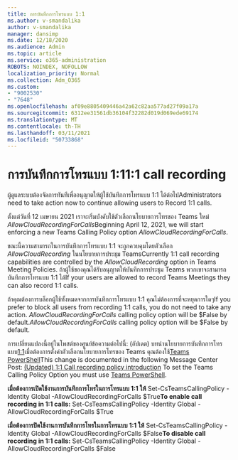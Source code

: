 ```yaml
---
title: การบันทึกการโทรแบบ 1:1
ms.author: v-smandalika
author: v-smandalika
manager: dansimp
ms.date: 12/18/2020
ms.audience: Admin
ms.topic: article
ms.service: o365-administration
ROBOTS: NOINDEX, NOFOLLOW
localization_priority: Normal
ms.collection: Adm_O365
ms.custom:
- "9002530"
- "7648"
ms.openlocfilehash: af09e8805409446a42a62c82aa577ad27f09a17a
ms.sourcegitcommit: 6312ee31561db36104f32282d019d069ede69174
ms.translationtype: MT
ms.contentlocale: th-TH
ms.lasthandoff: 03/11/2021
ms.locfileid: "50733868"
---
```

# <a name="11-call-recording"></a><span data-ttu-id="27bf5-102">การบันทึกการโทรแบบ 1:1</span><span class="sxs-lookup"><span data-stu-id="27bf5-102">1:1 call recording</span></span>

<span data-ttu-id="27bf5-103">ผู้ดูแลระบบต้องจัดการทันทีเพื่ออนุญาตให้ผู้ใช้บันทึกการโทรแบบ 1:1 ได้ต่อไป</span><span class="sxs-lookup"><span data-stu-id="27bf5-103">Administrators need to take action now to continue allowing users to Record 1:1 calls.</span></span>
 
<span data-ttu-id="27bf5-104">ตั้งแต่วันที่ 12 เมษายน 2021 เราจะเริ่มบังคับใช้ตัวเลือกนโยบายการโทรของ Teams ใหม่ *AllowCloudRecordingForCalls*</span><span class="sxs-lookup"><span data-stu-id="27bf5-104">Beginning April 12, 2021, we will start enforcing a new Teams Calling Policy option *AllowCloudRecordingForCalls*.</span></span> 

<span data-ttu-id="27bf5-105">ขณะนี้ความสามารถในการบันทึกการโทรแบบ 1:1 จะถูกควบคุมโดยตัวเลือก *AllowCloudRecording* ในนโยบายการประชุม Teams</span><span class="sxs-lookup"><span data-stu-id="27bf5-105">Currently 1:1 call recording capabilities are controlled by the *AllowCloudRecording* option in Teams Meeting Policies.</span></span> <span data-ttu-id="27bf5-106">ถ้าผู้ใช้ของคุณได้รับอนุญาตให้บันทึกการประชุม Teams พวกเขาจะสามารถบันทึกการโทรแบบ 1:1 ได้</span><span class="sxs-lookup"><span data-stu-id="27bf5-106">If your users are allowed to record Teams Meetings they can also record 1:1 calls.</span></span>

<span data-ttu-id="27bf5-107">ถ้าคุณต้องการบล็อกผู้ใช้ทั้งหมดจากการบันทึกการโทรแบบ 1:1 คุณไม่ต้องการที่จะหยุดการใดๆ</span><span class="sxs-lookup"><span data-stu-id="27bf5-107">If you prefer to block all users from recording 1:1 calls, you do not need to take any action.</span></span> <span data-ttu-id="27bf5-108">*AllowCloudRecordingForCalls* calling policy option will be $False by default.</span><span class="sxs-lookup"><span data-stu-id="27bf5-108">*AllowCloudRecordingForCalls* calling policy option will be $False by default.</span></span>

<span data-ttu-id="27bf5-109">การเปลี่ยนแปลงนี้อยู่ในโพสต์ของศูนย์ข้อความต่อไปนี้: (อัปเดต) บทนํานโยบายการบันทึกการโทรแบบ[1:1](https://portal.microsoft.com/Adminportal/Home?ref=MessageCenter/:/messages/MC238796)เมื่อต้องการตั้งค่าตัวเลือกนโยบายการโทรของ Teams คุณต้องใช้[Teams PowerShell](https://docs.microsoft.com/microsoftteams/teams-powershell-install)</span><span class="sxs-lookup"><span data-stu-id="27bf5-109">This change is documented in the following Message Center Post: [(Updated) 1:1 Call recording policy introduction](https://portal.microsoft.com/Adminportal/Home?ref=MessageCenter/:/messages/MC238796) To set the Teams Calling Policy Option you must use [Teams PowerShell](https://docs.microsoft.com/microsoftteams/teams-powershell-install).</span></span>

<span data-ttu-id="27bf5-110">**เมื่อต้องการเปิดใช้งานการบันทึกการโทรในการโทรแบบ 1:1 ให้** Set-CsTeamsCallingPolicy -Identity Global -AllowCloudRecordingForCalls $True</span><span class="sxs-lookup"><span data-stu-id="27bf5-110">**To enable call recording in 1:1 calls:** Set-CsTeamsCallingPolicy -Identity Global -AllowCloudRecordingForCalls $True</span></span>

<span data-ttu-id="27bf5-111">**เมื่อต้องการปิดใช้งานการบันทึกการโทรในการโทรแบบ 1:1 ให้** Set-CsTeamsCallingPolicy -Identity Global -AllowCloudRecordingForCalls $False</span><span class="sxs-lookup"><span data-stu-id="27bf5-111">**To disable call recording in 1:1 calls:** Set-CsTeamsCallingPolicy -Identity Global -AllowCloudRecordingForCalls $False</span></span>

